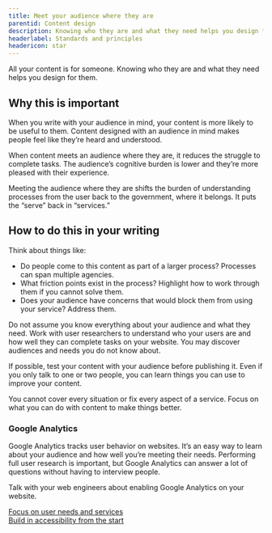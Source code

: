 ```yaml
---
title: Meet your audience where they are
parentid: Content design
description: Knowing who they are and what they need helps you design for them.
headerlabel: Standards and principles
headericon: star
---
```


<p class="text-lead">All your content is for someone. Knowing who they are and what they need helps you design for them.</p>

## Why this is important

When you write with your audience in mind, your content is more likely to be useful to them. Content designed with an audience in mind makes people feel like they’re heard and understood.

When content meets an audience where they are, it reduces the struggle to complete tasks. The audience’s cognitive burden is lower and they’re more pleased with their experience.

Meeting the audience where they are shifts the burden of understanding processes from the user back to the government, where it belongs. It puts the “serve” back in “services.”

## How to do this in your writing

Think about things like:

* Do people come to this content as part of a larger process? Processes can span multiple agencies.
* What friction points exist in the process? Highlight how to work through them if you cannot solve them.
* Does your audience have concerns that would block them from using your service? Address them.

Do not assume you know everything about your audience and what they need. Work with user researchers to understand who your users are and how well they can complete tasks on your website. You may discover audiences and needs you do not know about.

If possible, test your content with your audience before publishing it. Even if you only talk to one or two people, you can learn things you can use to improve your content.

You cannot cover every situation or fix every aspect of a service. Focus on what you can do with content to make things better.

### Google Analytics

Google Analytics tracks user behavior on websites. It’s an easy way to learn about your audience and how well you’re meeting their needs. Performing full user research is important, but Google Analytics can answer a lot of questions without having to interview people.

Talk with your web engineers about enabling Google Analytics on your website.

<div class="leftright-nav-container">
    <div class="left-nav"><a class="internal-link" href="/content-design/principles/focus-on-user-needs-services/">Focus on user needs and services</a></div>
    <div class="right-nav"><a class="internal-link" href="/content-design/principles/build-accessibility-from-start/">Build in accessibility from the start</a></div>
</div>
